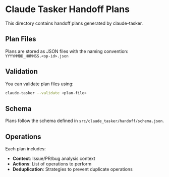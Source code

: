 # Claude Tasker Handoff Plans

This directory contains handoff plans generated by claude-tasker.

## Plan Files

Plans are stored as JSON files with the naming convention:
`YYYYMMDD_HHMMSS.<op-id>.json`

## Validation

You can validate plan files using:
```bash
claude-tasker --validate <plan-file>
```

## Schema

Plans follow the schema defined in `src/claude_tasker/handoff/schema.json`.

## Operations

Each plan includes:
- **Context**: Issue/PR/bug analysis context
- **Actions**: List of operations to perform
- **Deduplication**: Strategies to prevent duplicate operations

